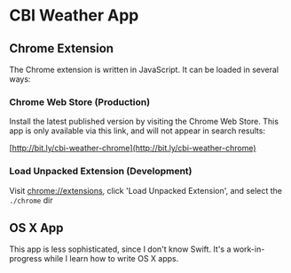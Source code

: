 CBI Weather App
===============


## Chrome Extension

The Chrome extension is written in JavaScript. It can be loaded in several ways:

### Chrome Web Store (Production)

Install the latest published version by visiting the Chrome Web Store. This app
is only available via this link, and will not appear in search results:

[http://bit.ly/cbi-weather-chrome](http://bit.ly/cbi-weather-chrome)


### Load Unpacked Extension (Development)

Visit [chrome://extensions](chrome://extensions), click 'Load Unpacked Extension', and select the `./chrome` dir


## OS X App

This app is less sophisticated, since I don't know Swift. It's a work-in-progress while I learn how to write OS X apps.
